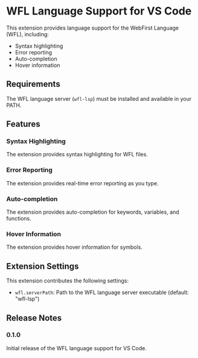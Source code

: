 # WFL Language Support for VS Code

This extension provides language support for the WebFirst Language (WFL), including:

- Syntax highlighting
- Error reporting
- Auto-completion
- Hover information

## Requirements

The WFL language server (`wfl-lsp`) must be installed and available in your PATH.

## Features

### Syntax Highlighting

The extension provides syntax highlighting for WFL files.

### Error Reporting

The extension provides real-time error reporting as you type.

### Auto-completion

The extension provides auto-completion for keywords, variables, and functions.

### Hover Information

The extension provides hover information for symbols.

## Extension Settings

This extension contributes the following settings:

* `wfl.serverPath`: Path to the WFL language server executable (default: "wfl-lsp")

## Release Notes

### 0.1.0

Initial release of the WFL language support for VS Code.
